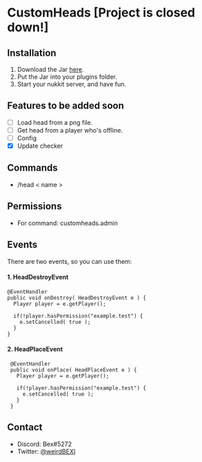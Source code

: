 # CustomHeads [Project is closed down!]


## Installation
1. Download the Jar [here](https://nukkitx.com/resources/customheads.245/).
2. Put the Jar into your plugins folder.
3. Start your nukkit server, and have fun.

## Features to be added soon
- [ ] Load head from a png file.
- [ ] Get head from a player who's offline.
- [ ] Config
- [x] Update checker

## Commands
- /head < name >

## Permissions
- For command: customheads.admin
  
## Events
There are two events, so you can use them:



#### 1. HeadDestroyEvent
```
@EventHandler
public void onDestroy( HeadDestroyEvent e ) {
  Player player = e.getPlayer();
  
  if(!player.hasPermission("example.test") {
    e.setCancelled( true );
  }
}
```


#### 2. HeadPlaceEvent
```
 @EventHandler
 public void onPlace( HeadPlaceEvent e ) {
   Player player = e.getPlayer();
  
   if(!player.hasPermission("example.test") {
     e.setCancelled( true );
   }
 }
```

## Contact
- Discord: Bex#5272
- Twitter: [@weirdBEXI](https://twitter.com/weirdBEXI?s=09)
